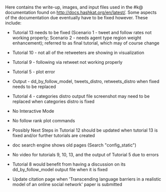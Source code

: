 Here contains the write-up, images, and input files used in the #k@ documentation found on http://docs.hashkat.org/en/latest/. Some aspects of the documentation due eventually have to be fixed however. These include:

* Tutorial 13 needs to be fixed (Scenario 1 - tweet and follow rates not working properly; Scenario 2 - needs agent type region weight enhancement); referred to as final tutorial, which may of course change

* Tutorial 10 - not all of the retweeters are showing in visualization 

* Tutorial 9 - following via retweet not working properly

* Tutorial 5 - plot error

* Output - dd_by_follow_model, tweets_distro, retweets_distro when fixed needs to be replaced

* Tutorial 4 - categories distro output file screenshot may need to be replaced when categories distro is fixed

* No Interactive Mode

* No follow rank plot commands

* Possibly Next Steps in Tutorial 12 should be updated when tutorial 13 is fixed and/or further tutorials are created

* doc search engine shows old pages (Search "config_static")

* No video for tutorials 9, 10, 13, and the output of Tutorial 5 due to errors 

* Tutorial 8 would benefit from having a discussion on its dd_by_follow_model output file when it is fixed

* Update citation page when 'Transcending language barriers in a realistic model of an online social network' paper is submitted